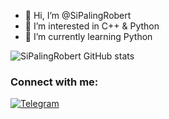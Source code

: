 
- 👋 Hi, I’m @SiPalingRobert
- 👀 I’m interested in C++ & Python
- 🌱 I’m currently learning Python


![SiPalingRobert GitHub stats](https://github-readme-stats.vercel.app/api?username=SiPalingRobert&show_icons=true&theme=radical)


### Connect with me:


[![Telegram](https://img.shields.io/badge/-Telegram-blue)](https://t.me/RobertsJR)
